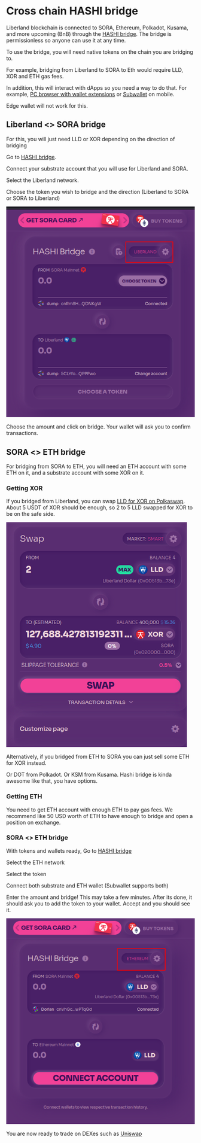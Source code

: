 # Cross chain HASHI bridge

Liberland blockchain is connected to SORA, Ethereum, Polkadot, Kusama, and more upcoming (BnB) through the [HASHI bridge](https://polkaswap.io/#/bridge/).
The bridge is permissionless so anyone can use it at any time.

To use the bridge, you will need native tokens on the chain you are bridging to.

For example, bridging from Liberland to SORA to Eth would require LLD, XOR and ETH gas fees.

In addition, this will interact with dApps so you need a way to do that. For example, [PC browser with wallet extensions](for-citizens/desktop-wallet.md) or [Subwallet](for-citizens/mobile-wallet.md) on mobile.

Edge wallet will not work for this.

## Liberland <> SORA bridge
For this, you will just need LLD or XOR depending on the direction of bridging

Go to [HASHI bridge](https://polkaswap.io/#/bridge/).

Connect your substrate account that you will use for Liberland and SORA.

Select the Liberland network.

Choose the token you wish to bridge and the direction (Liberland to SORA or SORA to Liberland)

![Liberland SORA bridge](media/LLDSORABridge.png)

Choose the amount and click on bridge. Your wallet will ask you to confirm transactions.


## SORA <> ETH bridge

For bridging from SORA to ETH, you will need an ETH account with some ETH on it, and a substrate account with some XOR on it.

### Getting XOR
If you bridged from Liberland, you can swap [LLD for XOR on Polkaswap](https://polkaswap.io/#/swap/LLD/XOR).
About 5 USDT of XOR should be enough, so 2 to 5 LLD swapped for XOR to be on the safe side.

![Swap LLD for XOR](media/LLDXORSwap.png)

Alternatively, if you bridged from ETH to SORA you can just sell some ETH for XOR instead.

Or DOT from Polkadot. Or KSM from Kusama. Hashi bridge is kinda awesome like that, you have options.

### Getting ETH
You need to get ETH account with enough ETH to pay gas fees. We recommend like 50 USD worth of ETH to have enough to bridge and open a position on exchange.


### SORA <> ETH bridge

With tokens and wallets ready,
Go to [HASHI bridge](https://polkaswap.io/#/bridge/)

Select the ETH network

Select the token

Connect both substrate and ETH wallet (Subwallet supports both)

Enter the amount and bridge! This may take a few minutes. After its done, it should ask you to add the token to your wallet. Accept and you should see it.

![Liberland SORA bridge](media/SORAETHBridge.png)

You are now ready to trade on DEXes such as [Uniswap](https://matcha.xyz/tokens/ethereum/0x054c9d4c6f4ea4e14391addd1812106c97d05690?buyChain=1&buyAddress=0xdac17f958d2ee523a2206206994597c13d831ec7&sellAmount=500)
